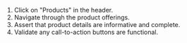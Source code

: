 1. Click on "Products" in the header.
2. Navigate through the product offerings.
3. Assert that product details are informative and complete.
4. Validate any call-to-action buttons are functional.
